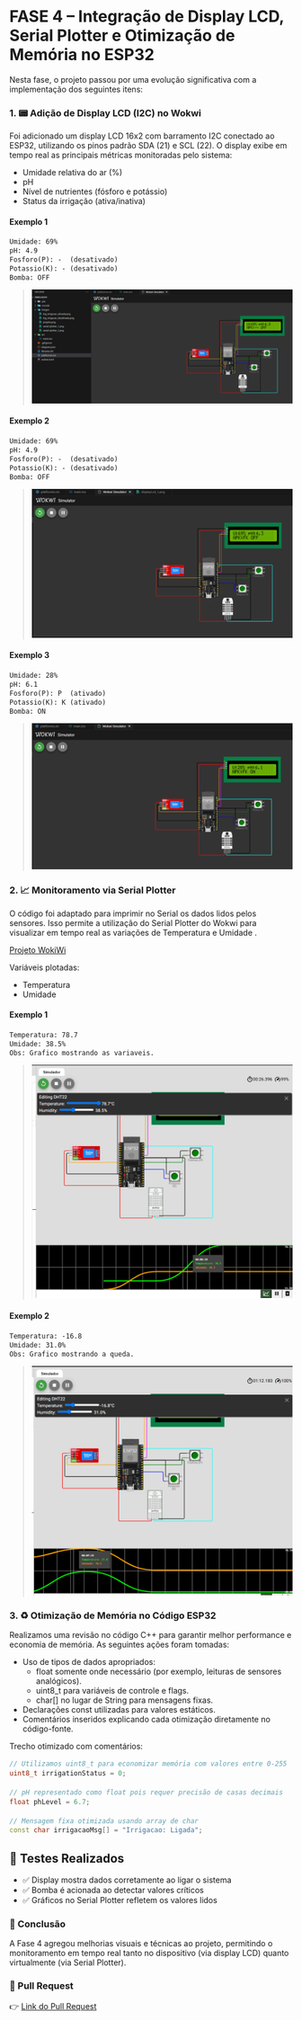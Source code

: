 # FASE 4 – Integração de Display LCD, Serial Plotter e Otimização de Memória no ESP32
Nesta fase, o projeto passou por uma evolução significativa com a implementação dos seguintes itens:

### 1. 📟 Adição de Display LCD (I2C) no Wokwi

Foi adicionado um display LCD 16x2 com barramento I2C conectado ao ESP32, utilizando os pinos padrão SDA (21) e SCL (22). O display exibe em tempo real as principais métricas monitoradas pelo sistema:

- Umidade relativa do ar (%)
- pH
- Nível de nutrientes (fósforo e potássio)
- Status da irrigação (ativa/inativa)

#### Exemplo 1
```
Umidade: 69%
pH: 4.9
Fosforo(P): -  (desativado)
Potassio(K): - (desativado)
Bomba: OFF
```
> ![LCD funcionando](../simulador/images/displayLcd_1.png)

#### Exemplo 2
```
Umidade: 69%
pH: 4.9
Fosforo(P): -  (desativado)
Potassio(K): - (desativado)
Bomba: OFF
```
> ![LCD funcionando](../simulador/images/displayLcd_2.png)

#### Exemplo 3
```
Umidade: 28%
pH: 6.1
Fosforo(P): P  (ativado)
Potassio(K): K (ativado)
Bomba: ON
```
> ![LCD funcionando](../simulador/images/displayLcd_3.png)

### 2. 📈 Monitoramento via Serial Plotter

O código foi adaptado para imprimir no Serial os dados lidos pelos sensores. Isso permite a utilização do Serial Plotter do Wokwi para visualizar em tempo real as variações de Temperatura e Umidade .

[Projeto WokiWi](https://wokwi.com/projects/434089547667747841)

Variáveis plotadas:
- Temperatura
- Umidade


#### Exemplo 1
```
Temperatura: 78.7
Umidade: 38.5%
Obs: Grafico mostrando as variaveis.
```
> ![Plotter Serial](../simulador/images/serial-plotter_1.png)
#### Exemplo 2
```
Temperatura: -16.8
Umidade: 31.0%
Obs: Grafico mostrando a queda.
```
> ![Plotter Serial](../simulador/images/serial-plotter_2.png)


### 3. ♻️ Otimização de Memória no Código ESP32

Realizamos uma revisão no código C++ para garantir melhor performance e economia de memória. As seguintes ações foram tomadas:

- Uso de tipos de dados apropriados:
  - float somente onde necessário (por exemplo, leituras de sensores analógicos).
  - uint8_t para variáveis de controle e flags.
  - char[] no lugar de String para mensagens fixas.
- Declarações const utilizadas para valores estáticos.
- Comentários inseridos explicando cada otimização diretamente no código-fonte.

Trecho otimizado com comentários:
```cpp
// Utilizamos uint8_t para economizar memória com valores entre 0-255
uint8_t irrigationStatus = 0; 

// pH representado como float pois requer precisão de casas decimais
float phLevel = 6.7;

// Mensagem fixa otimizada usando array de char
const char irrigacaoMsg[] = "Irrigacao: Ligada";
```

## 🧪 Testes Realizados

- ✅ Display mostra dados corretamente ao ligar o sistema
- ✅ Bomba é acionada ao detectar valores críticos
- ✅ Gráficos no Serial Plotter refletem os valores lidos


### 🧠 Conclusão
A Fase 4 agregou melhorias visuais e técnicas ao projeto, permitindo o monitoramento em tempo real tanto no dispositivo (via display LCD) quanto virtualmente (via Serial Plotter).

### 🔁 Pull Request
👉 [Link do Pull Request](https://github.com/TeamFiapAI/farmtech-2/pull/1)